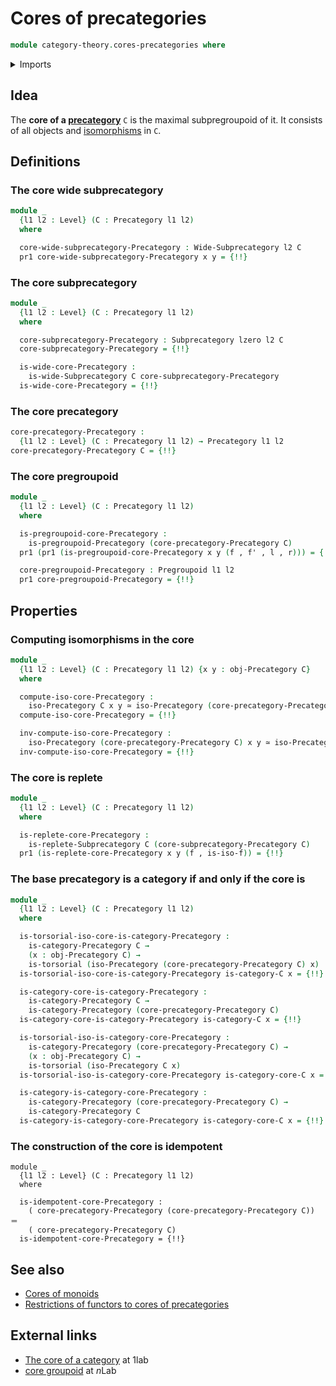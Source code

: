 # Cores of precategories

```agda
module category-theory.cores-precategories where
```

<details><summary>Imports</summary>

```agda
open import category-theory.categories
open import category-theory.isomorphisms-in-categories
open import category-theory.isomorphisms-in-precategories
open import category-theory.precategories
open import category-theory.pregroupoids
open import category-theory.replete-subprecategories
open import category-theory.subprecategories
open import category-theory.wide-subprecategories

open import foundation.contractible-types
open import foundation.dependent-pair-types
open import foundation.equivalences
open import foundation.functoriality-dependent-pair-types
open import foundation.fundamental-theorem-of-identity-types
open import foundation.subtypes
open import foundation.torsorial-type-families
open import foundation.unit-type
open import foundation.universe-levels
```

</details>

## Idea

The **core of a [precategory](category-theory.precategories.md)** `C` is the
maximal subpregroupoid of it. It consists of all objects and
[isomorphisms](category-theory.isomorphisms-in-precategories.md) in `C`.

## Definitions

### The core wide subprecategory

```agda
module _
  {l1 l2 : Level} (C : Precategory l1 l2)
  where

  core-wide-subprecategory-Precategory : Wide-Subprecategory l2 C
  pr1 core-wide-subprecategory-Precategory x y = {!!}
```

### The core subprecategory

```agda
module _
  {l1 l2 : Level} (C : Precategory l1 l2)
  where

  core-subprecategory-Precategory : Subprecategory lzero l2 C
  core-subprecategory-Precategory = {!!}

  is-wide-core-Precategory :
    is-wide-Subprecategory C core-subprecategory-Precategory
  is-wide-core-Precategory = {!!}
```

### The core precategory

```agda
core-precategory-Precategory :
  {l1 l2 : Level} (C : Precategory l1 l2) → Precategory l1 l2
core-precategory-Precategory C = {!!}
```

### The core pregroupoid

```agda
module _
  {l1 l2 : Level} (C : Precategory l1 l2)
  where

  is-pregroupoid-core-Precategory :
    is-pregroupoid-Precategory (core-precategory-Precategory C)
  pr1 (pr1 (is-pregroupoid-core-Precategory x y (f , f' , l , r))) = {!!}

  core-pregroupoid-Precategory : Pregroupoid l1 l2
  pr1 core-pregroupoid-Precategory = {!!}
```

## Properties

### Computing isomorphisms in the core

```agda
module _
  {l1 l2 : Level} (C : Precategory l1 l2) {x y : obj-Precategory C}
  where

  compute-iso-core-Precategory :
    iso-Precategory C x y ≃ iso-Precategory (core-precategory-Precategory C) x y
  compute-iso-core-Precategory = {!!}

  inv-compute-iso-core-Precategory :
    iso-Precategory (core-precategory-Precategory C) x y ≃ iso-Precategory C x y
  inv-compute-iso-core-Precategory = {!!}
```

### The core is replete

```agda
module _
  {l1 l2 : Level} (C : Precategory l1 l2)
  where

  is-replete-core-Precategory :
    is-replete-Subprecategory C (core-subprecategory-Precategory C)
  pr1 (is-replete-core-Precategory x y (f , is-iso-f)) = {!!}
```

### The base precategory is a category if and only if the core is

```agda
module _
  {l1 l2 : Level} (C : Precategory l1 l2)
  where

  is-torsorial-iso-core-is-category-Precategory :
    is-category-Precategory C →
    (x : obj-Precategory C) →
    is-torsorial (iso-Precategory (core-precategory-Precategory C) x)
  is-torsorial-iso-core-is-category-Precategory is-category-C x = {!!}

  is-category-core-is-category-Precategory :
    is-category-Precategory C →
    is-category-Precategory (core-precategory-Precategory C)
  is-category-core-is-category-Precategory is-category-C x = {!!}

  is-torsorial-iso-is-category-core-Precategory :
    is-category-Precategory (core-precategory-Precategory C) →
    (x : obj-Precategory C) →
    is-torsorial (iso-Precategory C x)
  is-torsorial-iso-is-category-core-Precategory is-category-core-C x = {!!}

  is-category-is-category-core-Precategory :
    is-category-Precategory (core-precategory-Precategory C) →
    is-category-Precategory C
  is-category-is-category-core-Precategory is-category-core-C x = {!!}
```

### The construction of the core is idempotent

```text
module _
  {l1 l2 : Level} (C : Precategory l1 l2)
  where

  is-idempotent-core-Precategory :
    ( core-precategory-Precategory (core-precategory-Precategory C)) ＝
    ( core-precategory-Precategory C)
  is-idempotent-core-Precategory = {!!}
```

## See also

- [Cores of monoids](group-theory.cores-monoids.md)
- [Restrictions of functors to cores of precategories](category-theory.restrictions-functors-cores-precategories.md)

## External links

- [The core of a category](https://1lab.dev/Cat.Instances.Core.html) at 1lab
- [core groupoid](https://ncatlab.org/nlab/show/core+groupoid) at $n$Lab

